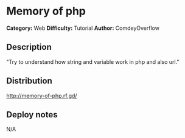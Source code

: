 # Memory of php
**Category:** Web
**Difficulty:** Tutorial
**Author:** ComdeyOverflow

## Description

"Try to understand how string and variable work in php and also url."

## Distribution

http://memory-of-php.rf.gd/

## Deploy notes

N/A


